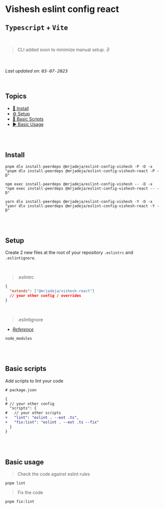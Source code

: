 # Vishesh eslint config react

## **<kbd>Typescript</kbd> + <kbd>Vite</kbd>**

<br>

> CLI added soon to minimize manual setup. ✌️

<br>

_Last updated on: <kbd>03-07-2023</kbd>_

<br>

## Topics

- [📲 Install][install]
- [⚙️ Setup][setup]
- [🦾 Basic Scripts][scripts]
- [▶️ Basic Usage][usage]

<br><br>

## Install

```shell
pnpm dlx install-peerdeps @mrjadeja/eslint-config-vishesh -P -D -x "pnpm dlx install-peerdeps @mrjadeja/eslint-config-vishesh-react -P -D"
```

```shell
npm exec install-peerdeps @mrjadeja/eslint-config-vishesh -- -D -x "npm exec install-peerdeps @mrjadeja/eslint-config-vishesh-react -- -D"
```

```shell
yarn dlx install-peerdeps @mrjadeja/eslint-config-vishesh -Y -D -x "yanr dlx install-peerdeps @mrjadeja/eslint-config-vishesh-react -Y -D"
```

<br><br>

## Setup

Create 2 new files at the root of your repository `.eslintrc` and `.eslintignore`.

<br>

> .eslintrc

```json
{
  "extends": ["@mrjadeja/vishesh-react"]
  // your other config / overrides
}
```

<br>

> .eslintignore

- _[Reference][eslint-ignore]_

```
node_modules
```

<br><br>

## Basic scripts

Add scripts to lint your code

```diff
# package.json

{
# // your other config
  "scripts": {
#   // your other scripts
+   "lint": "eslint . --ext .ts",
+   "fix:lint": "eslint . --ext .ts --fix"
  }
}
```

<br><br>

## Basic usage

> Check the code against eslint rules

```shell
pnpm lint
```

> Fix the code

```shell
pnpm fix:lint
```

[eslint-ignore]: https://eslint.org/docs/latest/use/configure/ignore#the-eslintignore-file "Eslint ignore official documentation"
[install]: #install "Install"
[setup]: #setup "Setup"
[scripts]: #basic-scripts "Basic Scripts"
[usage]: #basic-usage "Basic Usage"
